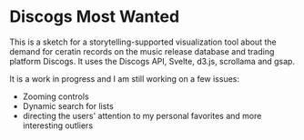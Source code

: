# Discogs Most Wanted

This is a sketch for a storytelling-supported visualization tool about the demand for ceratin records on the music release database and trading platform Discogs. It uses the Discogs API, Svelte, d3.js, scrollama and gsap.

It is a work in progress and I am still working on a few issues: 
- Zooming controls
- Dynamic search for lists
- directing the users' attention to my personal favorites and more interesting outliers 
